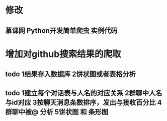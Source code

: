 # 修改
## 慕课网 Python开发简单爬虫 实例代码
# 增加对github搜索结果的爬取
## todo 1结果存入数据库 2饼状图或者表格分析
## todo 1建立每个对话表与人名的对应关系 2群聊中人名与id对应 3按聊天消息条数排序，发出与接收百分比 4 群聊中被@ 分析 5饼状图 和 条形图


